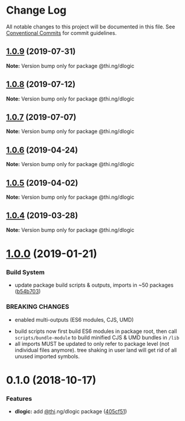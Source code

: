 # Change Log

All notable changes to this project will be documented in this file.
See [Conventional Commits](https://conventionalcommits.org) for commit guidelines.

## [1.0.9](https://github.com/thi-ng/umbrella/compare/@thi.ng/dlogic@1.0.8...@thi.ng/dlogic@1.0.9) (2019-07-31)

**Note:** Version bump only for package @thi.ng/dlogic





## [1.0.8](https://github.com/thi-ng/umbrella/compare/@thi.ng/dlogic@1.0.7...@thi.ng/dlogic@1.0.8) (2019-07-12)

**Note:** Version bump only for package @thi.ng/dlogic





## [1.0.7](https://github.com/thi-ng/umbrella/compare/@thi.ng/dlogic@1.0.6...@thi.ng/dlogic@1.0.7) (2019-07-07)

**Note:** Version bump only for package @thi.ng/dlogic





## [1.0.6](https://github.com/thi-ng/umbrella/compare/@thi.ng/dlogic@1.0.5...@thi.ng/dlogic@1.0.6) (2019-04-24)

**Note:** Version bump only for package @thi.ng/dlogic





## [1.0.5](https://github.com/thi-ng/umbrella/compare/@thi.ng/dlogic@1.0.4...@thi.ng/dlogic@1.0.5) (2019-04-02)

**Note:** Version bump only for package @thi.ng/dlogic





## [1.0.4](https://github.com/thi-ng/umbrella/compare/@thi.ng/dlogic@1.0.3...@thi.ng/dlogic@1.0.4) (2019-03-28)

**Note:** Version bump only for package @thi.ng/dlogic







# [1.0.0](https://github.com/thi-ng/umbrella/compare/@thi.ng/dlogic@0.1.2...@thi.ng/dlogic@1.0.0) (2019-01-21)


### Build System

* update package build scripts & outputs, imports in ~50 packages ([b54b703](https://github.com/thi-ng/umbrella/commit/b54b703))


### BREAKING CHANGES

* enabled multi-outputs (ES6 modules, CJS, UMD)

- build scripts now first build ES6 modules in package root, then call
  `scripts/bundle-module` to build minified CJS & UMD bundles in `/lib`
- all imports MUST be updated to only refer to package level
  (not individual files anymore). tree shaking in user land will get rid of
  all unused imported symbols.


# 0.1.0 (2018-10-17)


### Features

* **dlogic:** add [@thi](https://github.com/thi).ng/dlogic package ([405cf51](https://github.com/thi-ng/umbrella/commit/405cf51))
